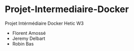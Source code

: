 # Projet-Intermediaire-Docker

Projet Intérmédiaire Docker Hetic W3

- Florent Amossé
- Jeremy Delbart
- Robin Bas

